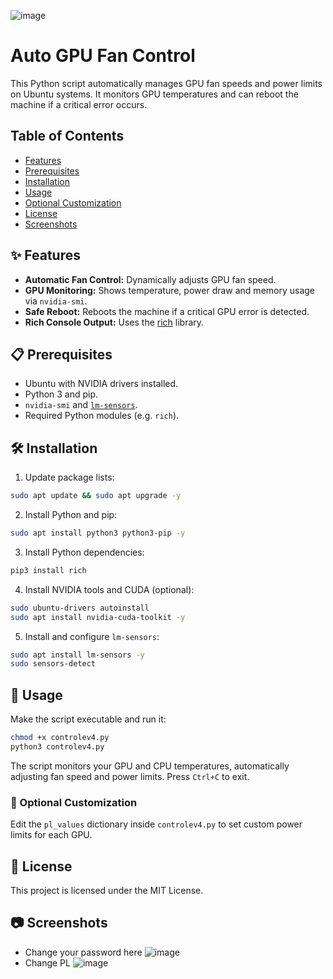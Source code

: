 ![image](https://github.com/user-attachments/assets/ea7e683e-1d5c-4b0e-be86-2b6c3b4e63db)

# Auto GPU Fan Control

This Python script automatically manages GPU fan speeds and power limits on Ubuntu systems. It monitors GPU temperatures and can reboot the machine if a critical error occurs.

## Table of Contents
- [Features](#features)
- [Prerequisites](#prerequisites)
- [Installation](#installation)
- [Usage](#usage)
- [Optional Customization](#optional-customization)
- [License](#license)
- [Screenshots](#screenshots)

## ✨ Features
- **Automatic Fan Control:** Dynamically adjusts GPU fan speed.
- **GPU Monitoring:** Shows temperature, power draw and memory usage via `nvidia-smi`.
- **Safe Reboot:** Reboots the machine if a critical GPU error is detected.
- **Rich Console Output:** Uses the [rich](https://github.com/Textualize/rich) library.

## 📋 Prerequisites
- Ubuntu with NVIDIA drivers installed.
- Python 3 and pip.
- `nvidia-smi` and [`lm-sensors`](https://en.wikipedia.org/wiki/Lm_sensors).
- Required Python modules (e.g. `rich`).

## 🛠 Installation
1. Update package lists:
```bash
sudo apt update && sudo apt upgrade -y
```
2. Install Python and pip:
```bash
sudo apt install python3 python3-pip -y
```
3. Install Python dependencies:
```bash
pip3 install rich
```
4. Install NVIDIA tools and CUDA (optional):
```bash
sudo ubuntu-drivers autoinstall
sudo apt install nvidia-cuda-toolkit -y
```
5. Install and configure `lm-sensors`:
```bash
sudo apt install lm-sensors -y
sudo sensors-detect
```

## 🚀 Usage
Make the script executable and run it:
```bash
chmod +x controlev4.py
python3 controlev4.py
```
The script monitors your GPU and CPU temperatures, automatically adjusting fan speed and power limits. Press `Ctrl+C` to exit.

### 🔧 Optional Customization
Edit the `pl_values` dictionary inside `controlev4.py` to set custom power limits for each GPU.

## 📜 License
This project is licensed under the MIT License.

## 📷 Screenshots
- Change your password here
![image](https://github.com/user-attachments/assets/df0e7b39-6889-4ee3-830c-a204afe86cc8)
- Change PL
![image](https://github.com/user-attachments/assets/4e8ccb75-789d-41b6-a2fd-8772f128f241)
